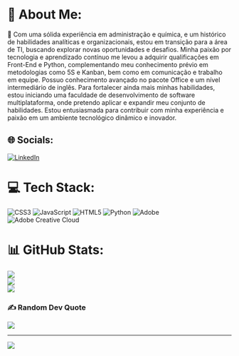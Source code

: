 # 💫 About Me:
🔭 Com uma sólida experiência em administração e química, e um histórico de habilidades analíticas e organizacionais, estou em transição para a área de TI, buscando explorar novas oportunidades e desafios. Minha paixão por tecnologia e aprendizado contínuo me levou a adquirir qualificações em Front-End e Python, complementando meu conhecimento prévio em metodologias como 5S e Kanban, bem como em comunicação e trabalho em equipe. Possuo conhecimento avançado no pacote Office e um nível intermediário de inglês. Para fortalecer ainda mais minhas habilidades, estou iniciando uma faculdade de desenvolvimento de software multiplataforma, onde pretendo aplicar e expandir meu conjunto de habilidades. Estou entusiasmada para contribuir com minha experiência e paixão em um ambiente tecnológico dinâmico e inovador.<br>


## 🌐 Socials:
[![LinkedIn](https://img.shields.io/badge/LinkedIn-%230077B5.svg?logo=linkedin&logoColor=white)](https://linkedin.com/in/www.linkedin.com/in/renatafsdl) 

# 💻 Tech Stack:
![CSS3](https://img.shields.io/badge/css3-%231572B6.svg?style=for-the-badge&logo=css3&logoColor=white) ![JavaScript](https://img.shields.io/badge/javascript-%23323330.svg?style=for-the-badge&logo=javascript&logoColor=%23F7DF1E) ![HTML5](https://img.shields.io/badge/html5-%23E34F26.svg?style=for-the-badge&logo=html5&logoColor=white) ![Python](https://img.shields.io/badge/python-3670A0?style=for-the-badge&logo=python&logoColor=ffdd54) ![Adobe](https://img.shields.io/badge/adobe-%23FF0000.svg?style=for-the-badge&logo=adobe&logoColor=white) ![Adobe Creative Cloud](https://img.shields.io/badge/Adobe%20Creative%20Cloud-DA1F26.svg?style=for-the-badge&logo=Adobe%20Creative%20Cloud&logoColor=white)
# 📊 GitHub Stats:
![](https://github-readme-stats.vercel.app/api?username=renata21lima&theme=apprentice&hide_border=false&include_all_commits=false&count_private=false)<br/>
![](https://github-readme-streak-stats.herokuapp.com/?user=renata21lima&theme=apprentice&hide_border=false)<br/>
![](https://github-readme-stats.vercel.app/api/top-langs/?username=renata21lima&theme=apprentice&hide_border=false&include_all_commits=false&count_private=false&layout=compact)

### ✍️ Random Dev Quote
![](https://quotes-github-readme.vercel.app/api?type=horizontal&theme=dark)

---
[![](https://visitcount.itsvg.in/api?id=renata21lima&icon=3&color=4)](https://visitcount.itsvg.in)

<!-- Proudly created with GPRM ( https://gprm.itsvg.in ) -->
